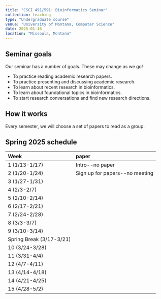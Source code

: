 ```yaml
---
title: "CSCI 491/591: Bioinformatics Seminar"
collection: teaching
type: "Undergraduate course"
venue: "University of Montana, Computer Science"
date: 2025-01-16
location: "Missoula, Montana"
---
```


## Seminar goals

Our seminar has a number of goals. These may change as we go!
* To practice reading academic research papers.
* To practice presenting and discussing academic research.
* To learn about recent research in bioinformatics.
* To learn about foundational topics in bioinformatics.
* To start research conversations and find new research directions.

## How it works

Every semester, we will choose a set of papers to read as a group.

## Spring 2025 schedule


| Week |paper |
|:---|:---|
| 1 (1/13-1/17) |Intro--no paper|
| 2 (1/20-1/24) |Sign up for papers--no meeting|
| 3 (1/27-1/31) ||
| 4 (2/3-2/7)   ||
| 5 (2/10-2/14) ||
| 6 (2/17-2/21) ||
| 7 (2/24-2/28) ||
| 8 (3/3-3/7)   ||
| 9 (3/10-3/14) ||
| Spring Break (3/17-3/21) ||
| 10 (3/24-3/28) ||
| 11 (3/31-4/4)  ||
| 12 (4/7-4/11)  ||
| 13 (4/14-4/18) ||
| 14 (4/21-4/25) ||
| 15 (4/28-5/2)  ||
